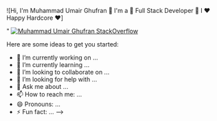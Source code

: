 ![Hi, I'm Muhammad Umair Ghufran 👋 I'm a 🚀 Full Stack Developer 🚀 I ❤️ Happy Hardcore ❤️]

"
[![Muhammad Umair Ghufran StackOverflow](https://github-readme-stackoverflow.vercel.app/?userID=5586299?theme=dark)](https://stackoverflow.com/users/5586299/muhammad-umair-ghufran)



Here are some ideas to get you started:

- 🔭 I’m currently working on ...
- 🌱 I’m currently learning ...
- 👯 I’m looking to collaborate on ...
- 🤔 I’m looking for help with ...
- 💬 Ask me about ...
- 📫 How to reach me: ...
- 😄 Pronouns: ...
- ⚡ Fun fact: ...
-->
